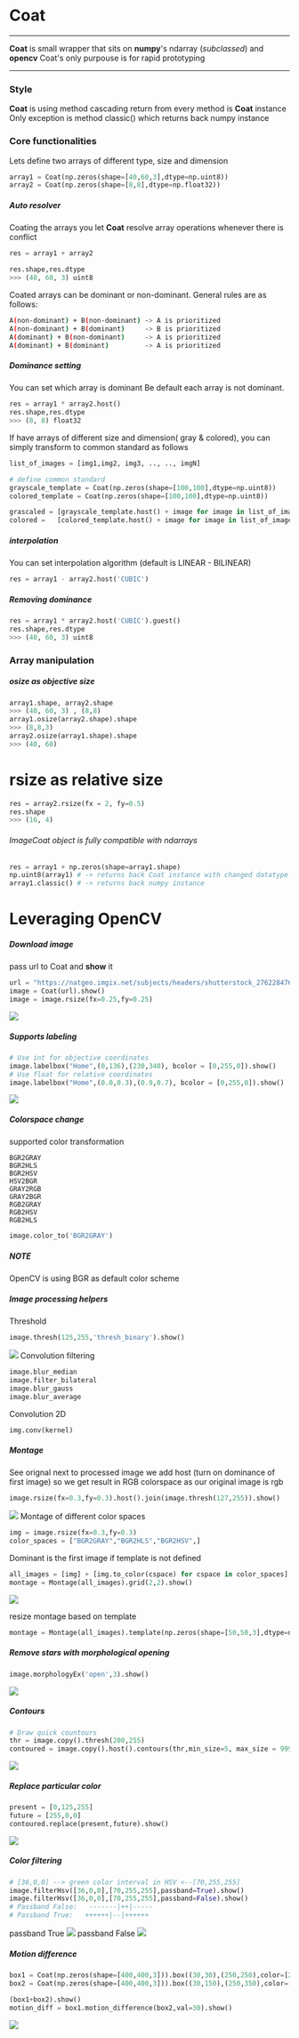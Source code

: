 # Coat
---
__Coat__ is small wrapper that sits on __numpy__'s ndarray (*subclassed*) and __opencv__
 Coat's only purpouse is for rapid prototyping

---
### Style

__Coat__ is using method cascading
return from every method is __Coat__ instance
Only exception is method classic() which returns back numpy instance

### Core functionalities
Lets define two arrays of different type, size and dimension
```python
array1 = Coat(np.zeros(shape=[40,60,3],dtype=np.uint8))
array2 = Coat(np.zeros(shape=[8,8],dtype=np.float32))
```
##### Auto resolver
Coating the arrays you let __Coat__ resolve array operations whenever there is conflict 
```python
res = array1 + array2

res.shape,res.dtype
>>> (40, 60, 3) uint8
```
Coated arrays can be dominant or non-dominant.
General rules are as follows:
```sh
A(non-dominant) + B(non-dominant) -> A is prioritized
A(non-dominant) + B(dominant)     -> B is prioritized
A(dominant) + B(non-dominant)     -> A is prioritized
A(dominant) + B(dominant)         -> A is prioritized
```
##### Dominance setting
You can set which array is dominant
Be default each array is not dominant.
```python
res = array1 * array2.host()
res.shape,res.dtype
>>> (8, 8) float32
```
If have arrays of different size and dimension( gray & colored), you can simply transform to common standard as follows
```python
list_of_images = [img1,img2, img3, .., .., imgN]

# define common standard
grayscale_template = Coat(np.zeros(shape=[100,100],dtype=np.uint8))
colored_template = Coat(np.zeros(shape=[100,100],dtype=np.uint8))

grascaled = [grayscale_template.host() + image for image in list_of_images]
colored =   [colored_template.host() + image for image in list_of_images]
```
##### interpolation
You can set interpolation algorithm (default is LINEAR - BILINEAR)
```python
res = array1 - array2.host('CUBIC')
```

##### Removing dominance
```python
res = array1 * array2.host('CUBIC').guest()
res.shape,res.dtype
>>> (40, 60, 3) uint8
```
### Array manipulation

##### osize as objective size
```python
array1.shape, array2.shape
>>> (40, 60, 3) , (8,8)
array1.osize(array2.shape).shape
>>> (8,8,3)
array2.osize(array1.shape).shape
>>> (40, 60)
```

# rsize as relative size
```python
res = array2.rsize(fx = 2, fy=0.5)
res.shape
>>> (16, 4)
```
###### ImageCoat object is fully compatible with ndarrays
```python
res = array1 + np.zeros(shape=array1.shape)
np.uint8(array1) # -> returns back Coat instance with changed datatype
array1.classic() # -> returns back numpy instance
```

# Leveraging OpenCV

##### Download image
pass url to Coat and __show__ it
```python
url = "https://natgeo.imgix.net/subjects/headers/shutterstock_276228476.jpg?auto=compress,format&w=1920&h=960&fit=crop"
image = Coat(url).show()
image = image.rsize(fx=0.25,fy=0.25)
```
![](https://raw.githubusercontent.com/moyogatomi/coat/master/samples/earth.jpg)
##### Supports labeling
```python
# Use int for objective coordinates
image.labelbox("Home",(0,136),(230,340), bcolor = [0,255,0]).show()
# Use float for relative coordinates
image.labelbox("Home",(0.0,0.3),(0.9,0.7), bcolor = [0,255,0]).show()
```
![](https://raw.githubusercontent.com/moyogatomi/coat/master/samples/earth_label.jpg)

##### Colorspace change
supported color transformation
```
BGR2GRAY
BGR2HLS
BGR2HSV
HSV2BGR
GRAY2RGB
GRAY2BGR
RGB2GRAY
RGB2HSV
RGB2HLS
```
```python
image.color_to('BGR2GRAY')
```
##### NOTE
OpenCV is using BGR as default color scheme
##### Image processing helpers
Threshold
```python
image.thresh(125,255,'thresh_binary').show()
```
![](https://raw.githubusercontent.com/moyogatomi/coat/master/samples/earth_thresh.jpg)
Convolution filtering
```python
image.blur_median
image.filter_bilateral
image.blur_gauss
image.blur_average
```
Convolution 2D
```python
img.conv(kernel)
```

##### Montage

See orignal next to processed image
we add host (turn on dominance of first image) so we get result in RGB colorspace as our original image is rgb
```python
image.rsize(fx=0.3,fy=0.3).host().join(image.thresh(127,255)).show()
```
![](https://raw.githubusercontent.com/moyogatomi/coat/master/samples/earth_thresh_join.jpg)
Montage of different color spaces
```python
img = image.rsize(fx=0.3,fy=0.3)
color_spaces = ["BGR2GRAY","BGR2HLS","BGR2HSV",]
```
Dominant is the first image if template is not defined
```python
all_images = [img] + [img.to_color(cspace) for cspace in color_spaces]
montage = Montage(all_images).grid(2,2).show()
```
![](https://raw.githubusercontent.com/moyogatomi/coat/master/samples/montage_colorspaces.jpg)

resize montage based on template
```python
montage = Montage(all_images).template(np.zeros(shape=[50,50,3],dtype=np.uint8)).grid(2,2)
```

##### Remove stars with morphological opening
```python
image.morphologyEx('open',3).show()
```
![](https://raw.githubusercontent.com/moyogatomi/coat/master/samples/no_stars.jpg)

##### Contours
```python
# Draw quick countours
thr = image.copy().thresh(200,255)
contoured = image.copy().host().contours(thr,min_size=5, max_size = 9999999,thickness=2,color = [0,125,255]).show()
```
![](https://raw.githubusercontent.com/moyogatomi/coat/master/samples/contour1.jpg)

##### Replace particular color
```python
present = [0,125,255]
future = [255,0,0]
contoured.replace(present,future).show()
```
![](https://raw.githubusercontent.com/moyogatomi/coat/master/samples/contour2.jpg)
##### Color filtering
```python
# [36,0,0] --> green color interval in HSV <--[70,255,255]
image.filterHsv([36,0,0],[70,255,255],passband=True).show()
image.filterHsv([36,0,0],[70,255,255],passband=False).show()
# Passband False:   -------|++|----- 
# Passband True:   ++++++|--|++++++ 
```
passband True
![](https://raw.githubusercontent.com/moyogatomi/coat/master/samples/filter_true.jpg)
passband False
![](https://raw.githubusercontent.com/moyogatomi/coat/master/samples/filter_false.jpg)

##### Motion difference
```python
box1 = Coat(np.zeros(shape=[400,400,3])).box((30,30),(250,250),color=[255,125,0])
box2 = Coat(np.zeros(shape=[400,400,3])).box((30,150),(250,350),color=[255,125,0])

(box1+box2).show()
motion_diff = box1.motion_difference(box2,val=30).show()
```
![](https://raw.githubusercontent.com/moyogatomi/coat/master/samples/mdiff.jpg)

